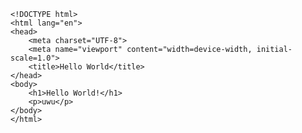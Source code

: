 	<!DOCTYPE html>
	<html lang="en">
	<head>
		<meta charset="UTF-8">
		<meta name="viewport" content="width=device-width, initial-scale=1.0">
		<title>Hello World</title>
	</head>
	<body>
		<h1>Hello World!</h1>
		<p>uwu</p>
	</body>
	</html>
